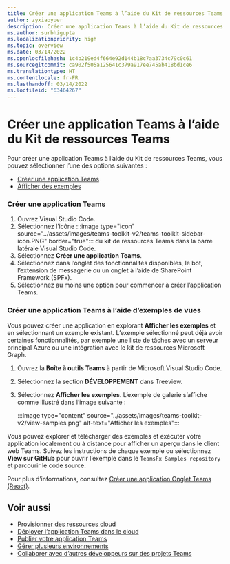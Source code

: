```yaml
---
title: Créer une application Teams à l’aide du Kit de ressources Teams
author: zyxiaoyuer
description: Créer une application Teams à l’aide du Kit de ressources Teams
ms.author: surbhigupta
ms.localizationpriority: high
ms.topic: overview
ms.date: 03/14/2022
ms.openlocfilehash: 1c4b219ed4f664e92d144b18c7aa3734c79c0c61
ms.sourcegitcommit: ca902f505a125641c379a917ee745ab418bd1ce6
ms.translationtype: HT
ms.contentlocale: fr-FR
ms.lasthandoff: 03/14/2022
ms.locfileid: "63464267"
---
```

# <a name="create-a-new-teams-app-using-teams-toolkit"></a>Créer une application Teams à l’aide du Kit de ressources Teams

Pour créer une application Teams à l’aide du Kit de ressources Teams, vous pouvez sélectionner l’une des options suivantes :

* [Créer une application Teams](create-new-project.md#create-a-new-teams-app)
* [Afficher des exemples](create-new-project.md#create-a-new-teams-app-using-view-samples)

### <a name="create-a-new-teams-app"></a>Créer une application Teams

1. Ouvrez Visual Studio Code.
1. Sélectionnez l’icône :::image type="icon" source="../assets/images/teams-toolkit-v2/teams-toolkit-sidebar-icon.PNG" border="true"::: du kit de ressources Teams dans la barre latérale Visual Studio Code.
1. Sélectionnez **Créer une application Teams**.
1. Sélectionnez dans l’onglet des fonctionnalités disponibles, le bot, l’extension de messagerie ou un onglet à l’aide de SharePoint Framework (SPFx). 
1. Sélectionnez au moins une option pour commencer à créer l’application Teams.

### <a name="create-a-new-teams-app-using-view-samples"></a>Créer une application Teams à l’aide d’exemples de vues

Vous pouvez créer une application en explorant **Afficher les exemples** et en sélectionnant un exemple existant. L’exemple sélectionné peut déjà avoir certaines fonctionnalités, par exemple une liste de tâches avec un serveur principal Azure ou une intégration avec le kit de ressources Microsoft Graph.

 1. Ouvrez la **Boîte à outils Teams** à partir de Microsoft Visual Studio Code.
 1. Sélectionnez la section **DÉVELOPPEMENT** dans Treeview.
 1. Sélectionnez **Afficher les exemples**. L’exemple de galerie s’affiche comme illustré dans l’image suivante :

    :::image type="content" source="../assets/images/teams-toolkit-v2/view-samples.png" alt-text="Afficher les exemples":::

Vous pouvez explorer et télécharger des exemples et exécuter votre application localement ou à distance pour afficher un aperçu dans le client web Teams. Suivez les instructions de chaque exemple ou sélectionnez **View sur GitHub** pour ouvrir l’exemple dans le `TeamsFx Samples repository` et parcourir le code source.

Pour plus d’informations, consultez [Créer une application Onglet Teams (React)](/microsoftteams/platform/sbs-gs-javascript?tabs=vscode%2Cvsc%2Cviscode%2Cvcode&tutorial-step=2).

## <a name="see-also"></a>Voir aussi

* [Provisionner des ressources cloud](provision.md)
* [Déployer l’application Teams dans le cloud](deploy.md)
* [Publier votre application Teams](TeamsFx-collaboration.md)
* [Gérer plusieurs environnements](TeamsFx-multi-env.md)
* [Collaborer avec d’autres développeurs sur des projets Teams](TeamsFx-collaboration.md)